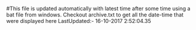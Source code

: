 #This file is updated automatically with latest time after some time using a bat file from windows. Checkout archive.txt to get all the date-time that were displayed here
LastUpdated:- 16-10-2017  2:52:04.35 
